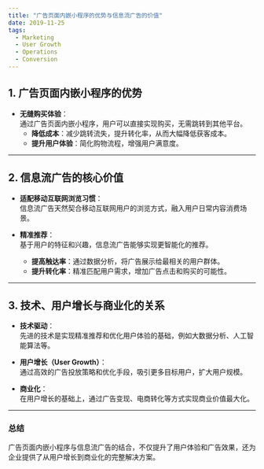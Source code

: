 ```yaml
---
title: "广告页面内嵌小程序的优势与信息流广告的价值"
date: 2019-11-25
tags:
  - Marketing
  - User Growth
  - Operations
  - Conversion
---
```


## 1. 广告页面内嵌小程序的优势

- **无缝购买体验**：  
  通过广告页面内嵌小程序，用户可以直接实现购买，无需跳转到其他平台。  
  - **降低成本**：减少跳转流失，提升转化率，从而大幅降低获客成本。  
  - **提升用户体验**：简化购物流程，增强用户满意度。

---

## 2. 信息流广告的核心价值

- **适配移动互联网浏览习惯**：  
  信息流广告天然契合移动互联网用户的浏览方式，融入用户日常内容消费场景。  

- **精准推荐**：  
  基于用户的特征和兴趣，信息流广告能够实现更智能化的推荐。  
  - **提高触达率**：通过数据分析，将广告展示给最相关的用户群体。  
  - **提升转化率**：精准匹配用户需求，增加广告点击和购买的可能性。

---

## 3. 技术、用户增长与商业化的关系

- **技术驱动**：  
  先进的技术是实现精准推荐和优化用户体验的基础，例如大数据分析、人工智能算法等。  

- **用户增长（User Growth）**：  
  通过高效的广告投放策略和优化手段，吸引更多目标用户，扩大用户规模。  

- **商业化**：  
  在用户增长的基础上，通过广告变现、电商转化等方式实现商业价值最大化。  

---

### 总结

广告页面内嵌小程序与信息流广告的结合，不仅提升了用户体验和广告效果，还为企业提供了从用户增长到商业化的完整解决方案。
